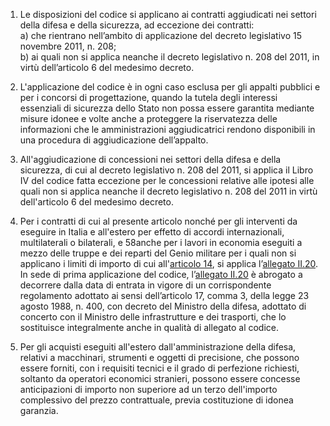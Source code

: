 1. Le disposizioni del codice si applicano ai contratti aggiudicati nei settori della difesa e della sicurezza, ad eccezione dei contratti:<br>a) che rientrano nell’ambito di applicazione del decreto legislativo 15 novembre 2011, n. 208;<br>b) ai quali non si applica neanche il decreto legislativo n. 208 del 2011, in virtù dell’articolo 6 del medesimo decreto.

2. L'applicazione del codice è in ogni caso esclusa per gli appalti pubblici e per i concorsi di progettazione, quando la tutela degli interessi essenziali di sicurezza dello Stato non possa essere garantita mediante misure idonee e volte anche a proteggere la riservatezza delle informazioni che le amministrazioni aggiudicatrici rendono disponibili in una procedura di aggiudicazione dell’appalto.

3. All'aggiudicazione di concessioni nei settori della difesa e della sicurezza, di cui al decreto legislativo n. 208 del 2011, si applica il Libro IV del codice fatta eccezione per le concessioni relative alle ipotesi alle quali non si applica neanche il decreto legislativo n. 208 del 2011 in virtù dell'articolo 6 del medesimo decreto.

4. Per i contratti di cui al presente articolo nonché per gli interventi da eseguire in Italia e all'estero per effetto di accordi internazionali, multilaterali o bilaterali, e 58anche per i lavori in economia eseguiti a mezzo delle truppe e dei reparti del Genio militare per i quali non si applicano i limiti di importo di cui all'[articolo 14](/articolo-14/1), si applica l’[allegato II.20](/section/attachment-2-20/1). In sede di prima applicazione del codice, l’[allegato II.20](/section/attachment-2-20/1) è abrogato a decorrere dalla data di entrata in vigore di un corrispondente regolamento adottato ai sensi dell’articolo 17, comma 3, della legge 23 agosto 1988, n. 400, con decreto del Ministro della difesa, adottato di concerto con il Ministro delle infrastrutture e dei trasporti, che lo sostituisce integralmente anche in qualità di allegato al codice.

5. Per gli acquisti eseguiti all'estero dall'amministrazione della difesa, relativi a macchinari, strumenti e oggetti di precisione, che possono essere forniti, con i requisiti tecnici e il grado di perfezione richiesti, soltanto da operatori economici stranieri, possono essere concesse anticipazioni di importo non superiore ad un terzo dell'importo complessivo del prezzo contrattuale, previa costituzione di idonea garanzia.
